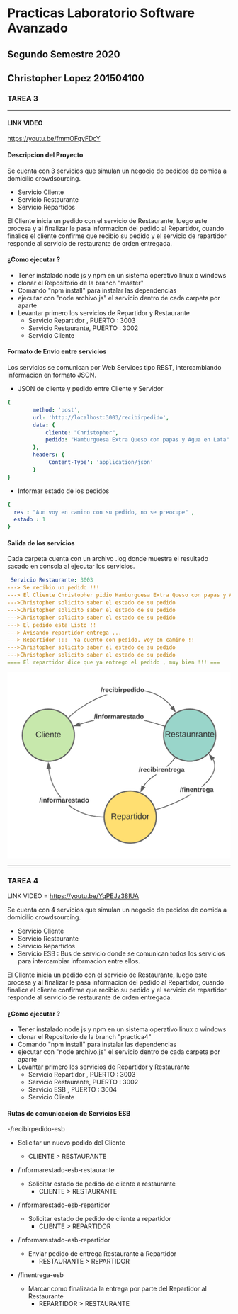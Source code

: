 # Practicas Laboratorio Software Avanzado
## Segundo Semestre 2020
## Christopher Lopez 201504100

### TAREA 3
---------------------------------------
#### LINK VIDEO
https://youtu.be/fmmOFqyFDcY

#### Descripcion del Proyecto
Se cuenta con 3 servicios que simulan un negocio de pedidos
de comida a domicilio crowdsourcing.
- Servicio Cliente
- Servicio Restaurante
- Servicio Repartidos

El Cliente inicia un pedido con el servicio de Restaurante, luego este procesa
y al finalizar le pasa informacion del pedido al Repartidor, cuando finalice el cliente confirme
que recibio su pedido y el servicio de repartidor responde al servicio de restaurante de orden entregada.

#### ¿Como ejecutar ?
- Tener instalado node js y npm en un sistema operativo linux o windows
- clonar el Repositorio de la branch "master"
- Comando "npm install" para instalar las dependencias
- ejecutar con "node archivo.js" el servicio dentro de cada carpeta por aparte
- Levantar primero los servicios de Repartidor y Restaurante
  - Servicio Repartidor , PUERTO : 3003
  - Servicio Restaurante, PUERTO : 3002
  - Servicio Cliente

#### Formato de Envio entre servicios
Los servicios se comunican por Web Services tipo REST, intercambiando informacion
en formato JSON.
- JSON de cliente y pedido entre Cliente y Servidor
```yaml
{
        method: 'post',
        url: 'http://localhost:3003/recibirpedido',
        data: {
            cliente: "Christopher",
            pedido: "Hamburguesa Extra Queso con papas y Agua en Lata"
        },
        headers: {
            'Content-Type': 'application/json'
        } 
}
```
- Informar estado de los pedidos
```yaml
{
  res : "Aun voy en camino con su pedido, no se preocupe" ,
  estado : 1
}
```
#### Salida de los servicios
Cada carpeta cuenta con un archivo .log donde muestra el resultado 
sacado en consola al ejecutar los servicios.
``` yaml
 Servicio Restaurante: 3003
---> Se recibio un pedido !!!
---> El Cliente Christopher pidio Hamburguesa Extra Queso con papas y Agua en Lata
--->Christopher solicito saber el estado de su pedido
--->Christopher solicito saber el estado de su pedido
--->Christopher solicito saber el estado de su pedido
---> El pedido esta Listo !! 
---> Avisando repartidor entrega ...
---> Repartidor :::  Ya cuento con pedido, voy en camino !!
--->Christopher solicito saber el estado de su pedido
--->Christopher solicito saber el estado de su pedido
==== El repartidor dice que ya entrego el pedido , muy bien !!! ===
```
![alt text](https://github.com/EDDchris2017/sa-tarea3/blob/master/servicio_img.png)

---------------------------------------

### TAREA 4

LINK VIDEO = https://youtu.be/YqPEJz38IUA

Se cuenta con 4 servicios que simulan un negocio de pedidos
de comida a domicilio crowdsourcing.
- Servicio Cliente
- Servicio Restaurante
- Servicio Repartidos
- Servicio ESB : Bus de servicio donde se comunican todos los servicios para intercambiar informacion entre ellos.

El Cliente inicia un pedido con el servicio de Restaurante, luego este procesa
y al finalizar le pasa informacion del pedido al Repartidor, cuando finalice el cliente confirme
que recibio su pedido y el servicio de repartidor responde al servicio de restaurante de orden entregada.

#### ¿Como ejecutar ?
- Tener instalado node js y npm en un sistema operativo linux o windows
- clonar el Repositorio de la branch "practica4"
- Comando "npm install" para instalar las dependencias
- ejecutar con "node archivo.js" el servicio dentro de cada carpeta por aparte
- Levantar primero los servicios de Repartidor y Restaurante
  - Servicio Repartidor , PUERTO : 3003
  - Servicio Restaurante, PUERTO : 3002
  - Servicio ESB ,        PUERTO : 3004
  - Servicio Cliente

#### Rutas de comunicacion de Servicios ESB
-/recibirpedido-esb
  - Solicitar un nuevo pedido del Cliente
    - CLIENTE > RESTAURANTE
    
- /informarestado-esb-restaurante
  - Solicitar estado de pedido de cliente a restaurante
    - CLIENTE > RESTAURANTE

- /informarestado-esb-repartidor
  - Solicitar estado de pedido de cliente a repartidor
    - CLIENTE > REPARTIDOR

- /informarestado-esb-repartidor
  - Enviar pedido de entrega Restaurante a Repartidor
    - RESTAURANTE > REPARTIDOR
   
- /finentrega-esb
  - Marcar como finalizada la entrega por parte del Repartidor al Restaurante
    - REPARTIDOR > RESTAURANTE
